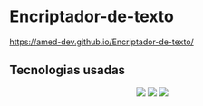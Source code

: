 # Encriptador-de-texto
<a href="https://amed-dev.github.io/Encriptador-de-texto/" target="_blank" rel="noopener noreferrer" >https://amed-dev.github.io/Encriptador-de-texto/</a>
## Tecnologias usadas
<div align="center">
    <img src="https://img.shields.io/badge/JavaScript-5A5A5A?logo=javascript&logoColor=yelllow"/>
    <img src="https://img.shields.io/badge/HTML-5A5A5A?logo=html5" />
    <img src="https://img.shields.io/badge/CSS-5A5A5A?logo=css3&logoColor=01A3D8" />
</div>
